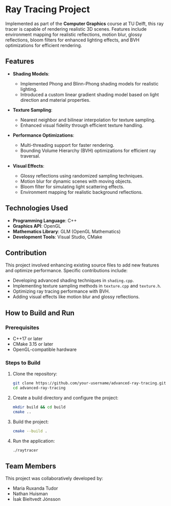 # Ray Tracing Project

Implemented as part of the **Computer Graphics** course at TU Delft, this ray tracer is capable of rendering realistic 3D scenes. Features include environment mapping for realistic reflections, motion blur, glossy reflections, bloom filters for enhanced lighting effects, and BVH optimizations for efficient rendering.

## Features

- **Shading Models**:
  - Implemented Phong and Blinn-Phong shading models for realistic lighting.
  - Introduced a custom linear gradient shading model based on light direction and material properties.

- **Texture Sampling**:
  - Nearest neighbor and bilinear interpolation for texture sampling.
  - Enhanced visual fidelity through efficient texture handling.

- **Performance Optimizations**:
  - Multi-threading support for faster rendering.
  - Bounding Volume Hierarchy (BVH) optimizations for efficient ray traversal.

- **Visual Effects**:
  - Glossy reflections using randomized sampling techniques.
  - Motion blur for dynamic scenes with moving objects.
  - Bloom filter for simulating light scattering effects.
  - Environment mapping for realistic background reflections.

## Technologies Used

- **Programming Language**: C++
- **Graphics API**: OpenGL
- **Mathematics Library**: GLM (OpenGL Mathematics)
- **Development Tools**: Visual Studio, CMake

## Contribution

This project involved enhancing existing source files to add new features and optimize performance. Specific contributions include:

- Developing advanced shading techniques in `shading.cpp`.
- Implementing texture sampling methods in `texture.cpp` and `texture.h`.
- Optimizing ray tracing performance with BVH.
- Adding visual effects like motion blur and glossy reflections.

## How to Build and Run

### Prerequisites

- C++17 or later
- CMake 3.15 or later
- OpenGL-compatible hardware

### Steps to Build

1. Clone the repository:
   ```bash
   git clone https://github.com/your-username/advanced-ray-tracing.git
   cd advanced-ray-tracing
   ```

2. Create a build directory and configure the project:
   ```bash
   mkdir build && cd build
   cmake ..
   ```

3. Build the project:
   ```bash
   cmake --build .
   ```

4. Run the application:
   ```bash
   ./raytracer
   ```

## Team Members

This project was collaboratively developed by:

- Maria Ruxanda Tudor
- Nathan Huisman
- Ísak Bieltvedt Jónsson

